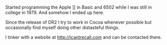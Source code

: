 

Started programming the Apple ][ in Basic and 6502 while I was still in college in 1979. And somehow I ended up here.

Since the release of DR2 I try to work in Cocoa whenever possible but occasionally find myself doing other distasteful things.

I tinker with a website at http://icantrecall.com and can be contacted there.
